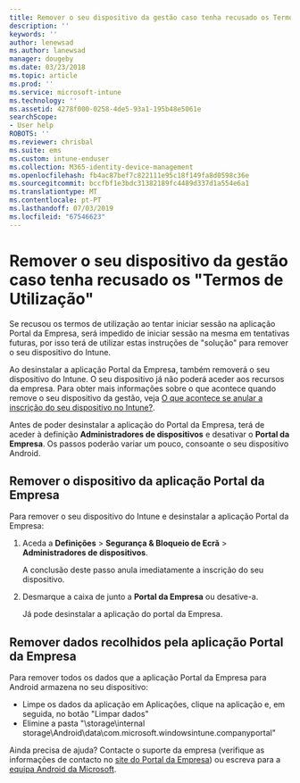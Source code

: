 ```yaml
---
title: Remover o seu dispositivo da gestão caso tenha recusado os Termos de Utilização | Microsoft Docs
description: ''
keywords: ''
author: lenewsad
ms.author: lanewsad
manager: dougeby
ms.date: 03/23/2018
ms.topic: article
ms.prod: ''
ms.service: microsoft-intune
ms.technology: ''
ms.assetid: 4278f000-0258-4de5-93a1-195b48e5061e
searchScope:
- User help
ROBOTS: ''
ms.reviewer: chrisbal
ms.suite: ems
ms.custom: intune-enduser
ms.collection: M365-identity-device-management
ms.openlocfilehash: fb4ac87bef7c822111e95c18f149fa8d0598c36e
ms.sourcegitcommit: bccfbf1e3bdc31382189fc4489d337d1a554e6a1
ms.translationtype: MT
ms.contentlocale: pt-PT
ms.lasthandoff: 07/03/2019
ms.locfileid: "67546623"
---
```

# <a name="remove-your-device-from-management-if-you-declined-terms-of-use"></a>Remover o seu dispositivo da gestão caso tenha recusado os "Termos de Utilização"

Se recusou os termos de utilização ao tentar iniciar sessão na aplicação Portal da Empresa, será impedido de iniciar sessão na mesma em tentativas futuras, por isso terá de utilizar estas instruções de "solução" para remover o seu dispositivo do Intune.

Ao desinstalar a aplicação Portal da Empresa, também removerá o seu dispositivo do Intune. O seu dispositivo já não poderá aceder aos recursos da empresa. Para obter mais informações sobre o que acontece quando remove o seu dispositivo da gestão, veja [O que acontece se anular a inscrição do seu dispositivo no Intune?](what-happens-if-you-unenroll-your-device-from-intune-android.md).

Antes de poder desinstalar a aplicação do Portal da Empresa, terá de aceder à definição **Administradores de dispositivos** e desativar o **Portal da Empresa**. Os passos poderão variar um pouco, consoante o seu dispositivo Android.

## <a name="removing-the-device-from-the-company-portal-app"></a>Remover o dispositivo da aplicação Portal da Empresa

Para remover o seu dispositivo do Intune e desinstalar a aplicação Portal da Empresa:

1. Aceda a **Definições** &gt; **Segurança &amp; Bloqueio de Ecrã** &gt; **Administradores de dispositivos**.

    A conclusão deste passo anula imediatamente a inscrição do seu dispositivo.

2. Desmarque a caixa de junto a **Portal da Empresa** ou desative-a.

    Já pode desinstalar a aplicação do portal da Empresa.

## <a name="removing-data-collected-by-the-company-portal-app"></a>Remover dados recolhidos pela aplicação Portal da Empresa

Para remover todos os dados que a aplicação Portal da Empresa para Android armazena no seu dispositivo:

  - Limpe os dados da aplicação em Aplicações, clique na aplicação e, em seguida, no botão "Limpar dados"
  - Elimine a pasta "\storage\internal storage\Android\data\com.microsoft.windowsintune.companyportal"


Ainda precisa de ajuda? Contacte o suporte da empresa (verifique as informações de contacto no [site do Portal da Empresa](https://go.microsoft.com/fwlink/?linkid=2010980)) ou escreva para a <a href="mailto:wintunedroidfbk@microsoft.com?subject=I'm having unenrolling my Android device&body=Describe the issue you're experiencing here.">equipa Android da Microsoft</a>.
